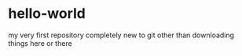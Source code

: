 # hello-world
my very first repository
completely new to git other than downloading things here or there

